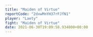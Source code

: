 ```yaml
---
title: "Maiden of Virtue"
reportCode: "2dxwMnYH37rFJfN1"
player: "Laety"
fight: "Maiden of Virtue"
date: 2021-06-30T19:09:58.934000+00:00
---
```

